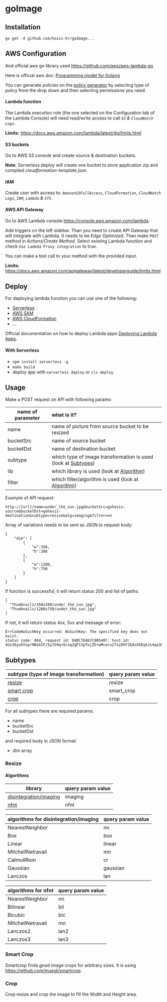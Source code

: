 # goImage

## Installation

`go get -d github.com/hexis-hr/goImage...`

## AWS Configuration

And official aws go library used https://github.com/aws/aws-lambda-go

Here is official aws doc: [Programming model for Golang](https://docs.aws.amazon.com/lambda/latest/dg/programming-model-v2.html)

You can generate policies on the [policy generator](http://awspolicygen.s3.amazonaws.com/policygen.html) by selecting type of policy from the drop down and then selecting permissions you need.

#### Lambda function

The Lambda execution role (the one selected on the Configuration tab of the Lambda Console) will need read/write access to call *`S3`* *&* *`CloudWatch Logs`*.

**Limits:** https://docs.aws.amazon.com/lambda/latest/dg/limits.html

#### S3 buckets

Go to AWS S3 console and create source & destination buckets. 

**Note**: Serverless deploy will create one bucket to store application zip and compiled *cloudformation-template.json*.

#### IAM 

Create user with access to: *`AmazonS3FullAccess`*, *`CloudFormation`*, *`CloudWatch Logs`*, *`IAM`*, *`Lambda`* *&* *`STS`*.

#### AWS API Gateway

Go to AWS Lambda console https://console.aws.amazon.com/lambda.

Add triggers on the left sidebar. Than you need to create API Gateway that will integrate with Lambda. It needs to be _Edge Optimized_. Than make `POST` method in _Actions/Create Method_. Select existing Lambda function and check `Use Lambda Proxy integration` to true.

You can make a test call to your method with the provided input.

**Limits:** https://docs.aws.amazon.com/apigateway/latest/developerguide/limits.html

## Deploy

For deploying lambda function you can use one of the following: 

- [Serverless](https://serverless.com)
- [AWS SAM](https://docs.aws.amazon.com/lambda/latest/dg/serverless_app.html)
- [AWS CloudFormation](https://aws.amazon.com/cloudformation/)
- ...

Official documentation on how to deploy Lambda apps [Deploying Lambda Apps]( https://docs.aws.amazon.com/lambda/latest/dg/deploying-lambda-apps.html).

#### With Serverless

- `npm install serverless -g` 
- `make build` 
- deploy app with `serverless deploy` or `sls deploy`

## Usage

Make a POST request on API with following params:

| name of parameter | what is it?                                      |
| ----------------- | :----------------------------------------------- |
| name              | name of picture from source bucket to be resized |
| bucketSrc         | name of source bucket                            |
| bucketDst         | name of destination bucket                       |
|  subtype			     | which type of image transformation is used (look at [Subtypes](#subtypes))	|
| lib               | which library is used (look at [Algorithm](#algorithms)) |
| filter            | which filter/algorithm is used (look at [Algorithm](#algorithms)) |

Example of API request:

```
http://[url]/name=under_the_sun.jpg&bucketSrc=gohexis-source&bucketDst=gohexis-destination&subtype=resize&alg=imaging&filter=nn
```

Array of variations needs to be sent as JSON to request body:

```
{
    "dim": [
        {
            "w":350,
            "h":300
        },
        {
            "w":1200,
            "h":750
        }
    ]
}
```

If function is successful, it will return status 200 and list of paths:
```
[
  "Thumbnails/350x300/under_the_sun.jpg",
  "Thumbnails/1200x750/under_the_sun.jpg"
]
```

If not, it will return status 4xx, 5xx and message of error:

```
ErrCodeNoSuchKey occurred: NoSuchKey: The specified key does not exist.
status code: 404, request id: 04BC7EA67C9B5407, host id: 4Uz26ywSVspr9BobIF/5yJS9q+8/xq2gP1IpTojZE+wMcecx27ajDhF3EAxXXEqkJs4qa3Quchw=
```

## Subtypes

| subtype (type of image transformation) | query param value |
| -------------------------------------- | ----------------- |
| [resize](#resize)                      | resize            |
| [smart crop](#smart-crop)              | smart_crop        |
| [crop](#crop)                          | crop              |

For all subtypes there are required params: 

- name
- bucketSrc
- bucketDst

and required body in JSON format:

- dim array

### Resize

#### Algorithms

| library                                                      | query param value |
| ------------------------------------------------------------ | ----------------- |
| [disintegration/imaging](https://github.com/disintegration/imaging) | imaging           |
| [nfnt](https://github.com/nfnt/resize)                       | nfnt              |

| algorithms for disintegration/imaging | query param value |
| ------------------------------------- | ----------------- |
| NearestNeighbor                       | nn                |
| Box                                   | box               |
| Linear                                | linear            |
| MitchellNetravali                     | mn                |
| CatmullRom                            | cr                |
| Gaussian                              | gaussian          |
| Lanczos                               | lan               |

| algorithms for nfnt | query param value |
| ------------------- | ----------------- |
| NearestNeighbor     | nn                |
| Bilinear            | bil               |
| Bicubic             | bic               |
| MitchellNetravali   | mn                |
| Lanczos2            | lan2              |
| Lanczos3            | lan3              |

### Smart Crop 

Smartcrop finds good image crops for arbitrary sizes. It is using https://github.com/muesli/smartcrop.

### Crop

Crop resize and crop the image to fill the Width and Height area.
